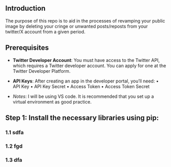  ## Introduction

The purpose of this repo is to aid in the processes of revamping your public image by deleting your cringe or unwanted posts/reposts from your twitter/X account from a given period.

## Prerequisites

- **Twitter Developer Account**: You must have access to the Twitter API, which requires a Twitter developer account. You can apply for one at the Twitter Developer Platform.

- **API Keys**: After creating an app in the developer portal, you’ll need:
	•	API Key
	•	API Key Secret
	•	Access Token
	•	Access Token Secret

- *Notes*: I will be using VS code. It is recommended that you set up a virtual environment as good practice.

## Step 1: Install the necessary libraries using pip:


### 1.1 sdfa

### 1.2 fgd

### 1.3 dfa

